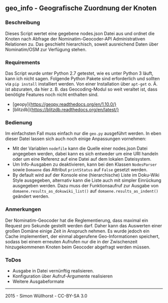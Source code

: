 ## geo_info - Geografische Zuordnung der Knoten
### Beschreibung
Dieses Script wertet eine gegebene nodes.json Datei aus und ordnet die Knoten nach Abfrage der Nominatim-Geocoder-API Administrativen Relationen zu. Das geschieht hierarchisch, soweit ausreichend Daten über Nominatim/OSM zur Verfügung stehen.

### Requirements
Das Script wurde unter Python 2.7 getestet, wie es unter Python 3 läuft, kann ich nicht sagen.
Folgende Python Pakete sind erforderlich und sollten via `pip install` installiert werden. Von einer Installation über `apt-get` o. Ä. ist abzuraten, da hier z. B. das Geocoding-Modul so weit veraltet ist, dass benötigte Features noch nicht enthalten sind.
- [geopy]{https://geopy.readthedocs.org/en/1.10.0/}
- [blitzdb]{https://blitzdb.readthedocs.org/en/latest/}

### Bedienung
Im einfachsten Fall muss einfach nur die `geo.py` ausgeführt werden.
In eben dieser Datei lassen sich auch noch einige Anpassungen vornehmen:
- Mit der Variablen `nodefile` kann die Quelle einer nodes.json Datei angegeben werden, dabei kann es sich entweder um eine URI handeln oder um eine Referenz auf eine Datei auf dem lokalen Dateisystem.
- Um Info-Ausgaben zu deaktivieren, kann bei den Klassen `NodesParser` sowie `Domaene` das Attribut `printStatus` auf ```False``` gesetzt werden.
- By default wird auf der Konsole eine (hierarchische) Liste im Doku-Wiki Style ausgegeben, alternativ kann die Liste auch mit simpler Einrückung ausgegeben werden. Dazu muss der Funktionsaufruf zur Ausgabe von `domaene.results_as_dokuwiki_list()` auf `domaene.results_as_indent()` geändert werden.

### Anmerkungen
Der Nominatim-Geocoder hat die Reglementierung, dass maximal ein Request pro Sekunde gestellt werden darf. Daher kann das Auswerten einer großen Domäne einige Zeit in Anspruch nehmen. Es wurde jedoch ein Cache implementiert, der einmal abgerufene Geo-Informationen speichert, sodass bei einem erneuten Aufrufen nur die in der Zwischenzeit hinzugekommenen Knoten beim Geocoder abgefragt werden müssen.

### ToDos
- Ausgabe in Datei vernünftig realisieren.
- Konfiguration über Aufruf-Argumente realisieren
- Weitere Ausgabeformate

---- 
2015 - Simon Wüllhorst - CC-BY-SA 3.0

